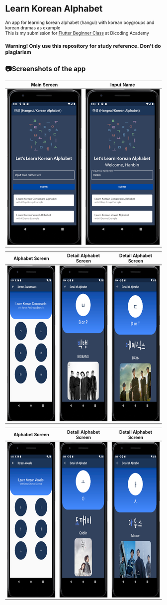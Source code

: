 # Learn Korean Alphabet
An app for learning korean alphabet (hangul) with korean boygroups and korean dramas as example<br />
This is my submission for [Flutter Beginner Class](https://www.dicoding.com/academies/159) at Dicoding Academy

### Warning! Only use this repository for study reference. Don't do plagiarism

## 📷Screenshots of the app
<p align="center">
 
Main Screen | Input Name 
:----------:|:-------------:
<img src="/korean_alphabet/assets/images/screenshot/main_page.png" width=250 height=500/> | <img src="/korean_alphabet/assets/images/screenshot/input_name.png" width=250 height=500/>

Alphabet Screen | Detail Alphabet Screen |  Detail Alphabet Screen
:----------:|:-------------:|:--------:
<img src="/korean_alphabet/assets/images/screenshot/group_alphabet_page.png" width=250 height=500/> | <img src="/korean_alphabet/assets/images/screenshot/group_detail_alphabet1.png" width=250 height=500/> | <img src="/korean_alphabet/assets/images/screenshot/group_detail_alphabet2.png"  width=250 height=500/>

Alphabet Screen |  Detail Alphabet Screen |  Detail Alphabet Screen
:----------:|:-------------:|:--------:
<img src="/korean_alphabet/assets/images/screenshot/drama_alphabet_page.png" width=250 height=500/> | <img src="/korean_alphabet/assets/images/screenshot/drama_detail_alphabet1.png" width=250 height=500/> | <img src="/korean_alphabet/assets/images/screenshot/drama_detail_alphabet2.png"  width=250 height=500/>
</p>

